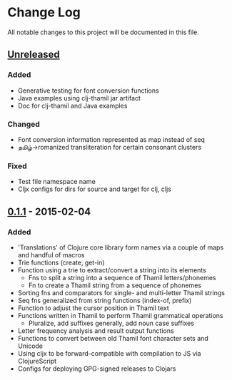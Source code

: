 # Change Log
All notable changes to this project will be documented in this file.

## [Unreleased][unreleased]
### Added
- Generative testing for font conversion functions
- Java examples using clj-thamil jar artifact
- Doc for clj-thamil and Java examples

### Changed
- Font conversion information represented as map instead of seq
- தமிழ்->romanized transliteration for certain consonant clusters

### Fixed
- Test file namespace name
- Cljx configs for dirs for source and target for clj, cljs

## [0.1.1] - 2015-02-04
### Added
- 'Translations' of Clojure core library form names via a couple of maps and handful of macros
- Trie functions (create, get-in)
- Function using a trie to extract/convert a string into its elements
  - Fns to split a string into a sequence of Thamil letters/phonemes
  - Fn  to create a Thamil string from a sequence of phonemes
- Sorting fns and comparators for single- and multi-letter Thamil strings 
- Seq fns generalized from string functions (index-of, prefix)
- Function to adjust the cursor position in Thamil text
- Functions written in Thamil to perform Thamil grammatical operations
  - Pluralize, add suffixes generally, add noun case suffixes
- Letter frequency analysis and result output functions
- Functions to convert between old Thamil font character sets and Unicode
- Using cljx to be forward-compatible with compilation to JS via ClojureScript
- Configs for deploying GPG-signed releases to Clojars

[unreleased]: https://github.com/echeran/clj-thamil/compare/0.1.1...master
[0.1.1]: https://github.com/echeran/clj-thamil/tree/0.1.1
